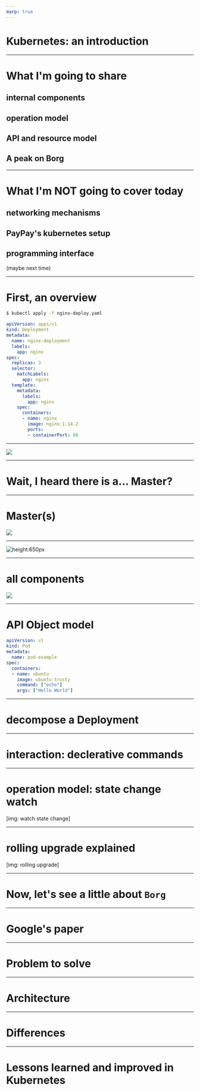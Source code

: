 ```yaml
---
marp: true
---
```


# Kubernetes: an introduction

---

# What I'm going to share

## internal components
## operation model
## API and resource model
## A peak on Borg
---

# What I'm NOT going to cover today

## networking mechanisms
## PayPay's kubernetes setup
## programming interface

(maybe next time)

---

# First, an overview

```bash
$ kubectl apply -f nginx-deploy.yaml
```
```yaml
apiVersion: apps/v1
kind: Deployment
metadata:
  name: nginx-deployment
  labels:
    app: nginx
spec:
  replicas: 3
  selector:
    matchLabels:
      app: nginx
  template:
    metadata:
      labels:
        app: nginx
    spec:
      containers:
      - name: nginx
        image: nginx:1.14.2
        ports:
        - containerPort: 80
```

---

![](./overview-deploy.svg)

---

# Wait, I heard there is a... Master?

---

# Master(s)

![](./overview-with-master.svg)

---

![height:650px](./masters.svg)

---

# all components

![](./all-components.svg)

---

# API Object model

```yaml
apiVersion: v1
kind: Pod
metadata:
  name: pod-example
spec:
  containers:
  - name: ubuntu
    image: ubuntu:trusty
    command: ["echo"]
    args: ["Hello World"]
```

---

# decompose a Deployment

---

# interaction: declerative commands

---

# operation model: state change watch

[img: watch state change]

---

# rolling upgrade explained

[img: rolling upgrade]

---

# Now, let's see a little about `Borg`

---

# Google's paper

---

# Problem to solve

---

# Architecture

---

# Differences

---

# Lessons learned and improved in Kubernetes